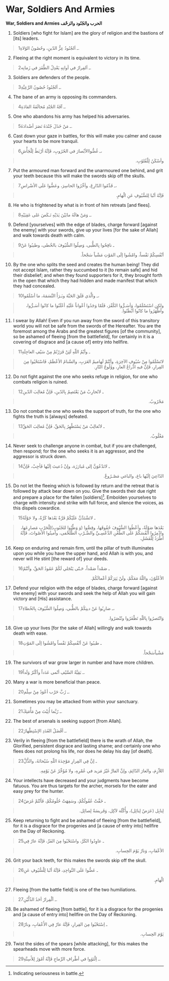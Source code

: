War, Soldiers And Armies
========================

**War, Soldiers and Armies الحرب والجُنُود والزحْف**

1. Soldiers [who fight for Islam] are the glory of religion and the
bastions of [its] leaders.

> 1ـ اَلجُنُودُ عِزُّ الدّينِ، وحُصُونُ الوُلاةِ.

2. Fleeing at the right moment is equivalent to victory in its time.

> 2ـ اَلفِرارُ في أوانِهِ يَعْدِلُ الظَّفَرَ في زَمانِه.

3. Soldiers are defenders of the people.

> 3ـ اَلجُنُودُ حُصُونُ الرَّعِيَّةِ.

4. The bane of an army is opposing its commanders.

> 4ـ آفَةُ الجُنْدِ مُخالَفَةُ القادَةِ.

5. One who abandons his army has helped his adversaries.

> 5ـ مَنْ خَذَلَ جُنْدَهُ نَصَرَ أضْدادَهُ.

6. Cast down your gaze in battles, for this will make you calmer and
cause your hearts to be more tranquil.

> 6ـ غُضُّواالأبْصارَ في الحُرُوبِ، فَإنَّهُ أرْبَطُ لِلْجَأْشِ،
<blockquote dir="rtl">
  <p>
وأسْكَنُ لِلْقُلوُبِ.
  </p>
</blockquote>

7. Put the armoured man forward and the unarmoured one behind, and grit
your teeth because this will make the swords skip off the skulls.

> 7ـ قَدِّمُوا الدّارِعَ، وأخِّرُوا الحاسِرَ، وعَضُّوا عَلَى الأضْراسِ،
<blockquote dir="rtl">
  <p>
فَإنَّهُ أنْبا لِلسُّيُوفِ عَنِ الْهامِ.
  </p>
</blockquote>

8. He who is frightened by what is in front of him retreats [and flees].

> 8ـ وَمَنْ هالَهُ مابَيْنَ يَدَيْهِ نَـكَصَ عَلى عَقِبَيْهِ.

9. Defend [yourselves] with the edge of blades, charge forward [against
the enemy] with your swords, give up your lives [for the sake of Allah]
and walk towards death with calm.

> 9ـ نافِحُوا بِالظُّبى، وَصِلُوا السُّيُوفَ بالخُطى، وطيبُوا عَنْ
<blockquote dir="rtl">
  <p>
أنْفُسِكُمْ نَفْساً، وامْشُوا إلَى المَوْتِ مَشْياً سَجْحاً.
  </p>
</blockquote>

10. By the one who splits the seed and creates the human being! They did
not accept Islam, rather they succumbed to it [to remain safe] and hid
their disbelief; and when they found supporters for it, they brought
forth in the open that which they had hidden and made manifest that
which they had concealed.

> 10ـ والَّذي فَلَقَ الحَبَّةَ وبَـرَأَ النَّسَمَةَ، ما أسْلَمُوا،
<blockquote dir="rtl">
  <p>
ولكِنِ اسْتَسْلَمُوا، وَأسَـرُّوا الكُفْرَ، فَلَمّا وَجَدُوا أعْواناً
عَلَيْهِ أعْلَنُوا ما كانُوا أسَـرُّوا، وأظْهَرُوا ما كانُوا
أبْطَنُوا.
  </p>
</blockquote>

11. I swear by Allah! Even if you run away from the sword of this
transitory world you will not be safe from the swords of the Hereafter.
You are the foremost among the Arabs and the greatest figures [of the
community], so be ashamed of fleeing [from the battlefield], for
certainly in it is a covering of disgrace and [a cause of] entry into
hellfire.

> 11ـ وأيْمُ اللّهِ لَئِنْ فَرَرْتُمْ مِنْ سَيْفِ العاجِلَةِ
<blockquote dir="rtl">
  <p>
لاتَسْلَمُوا مِنْ سُيُوفِ الآخِرَةِ، وأنْتُمْ لَهاميمُ العَرَبِ،
والسَّنامُ الأعْظَمُ، فَاسْتَحْيُوا مِنَ الفِرارِ، فَإنَّ فيهِ
ادِّراعُ العارِ، ووُلُوجُ النّارِ.
  </p>
</blockquote>

12. Do not fight against the one who seeks refuge in religion, for one
who combats religion is ruined.

> 12ـ لاتُحارِبْ مَنْ يَعْتَصِمُ بِالدّينِ، فَإنَّ مُغالِبَ الدّينِ
<blockquote dir="rtl">
  <p>
مَحْرُوبٌ.
  </p>
</blockquote>

13. Do not combat the one who seeks the support of truth, for the one
who fights the truth is [always] defeated.

> 13ـ لاتُغالِبْ مَنْ يَسْتَظْهِرُ بِالحَقِّ، فَإنَّ مُغالِبَ الحَقِّ
<blockquote dir="rtl">
  <p>
مَغْلُوبٌ.
  </p>
</blockquote>

14. Never seek to challenge anyone in combat, but if you are challenged,
then respond; for the one who seeks it is an aggressor, and the
aggressor is struck down.

> 14ـ لاتَدْعُوَنَّ إلى مُبارَزَة، وإنْ دُعيتَ إلَيْها فَأجِبْ، فَإنَّ
<blockquote dir="rtl">
  <p>
الدّاعِيَ إلَيْها باغ، والباغي مَصْـرُوعٌ.
  </p>
</blockquote>

15. Do not let the fleeing which is followed by return and the retreat
that is followed by attack bear down on you. Give the swords their due
right and prepare a place for the fallen [soldiers][^1]. Embolden
yourselves to charge with intensity and strike with full force, and
silence the voices, as this dispels cowardice.

> 15ـ لاتَشْتَدَّنَّ عَلَيْكُمْ فَرَّةٌ بَعْدَها كَرَّةٌ، ولا جَوْلَةٌ
<blockquote dir="rtl">
  <p>
بَعْدَها صَوْلَةٌ، وأعْطُوا السُّيُوفَ حُقُوقَها، وقِصُّوا (وَ
وَطِّنُوا للجُنُوبِ)لِلْحَرْبِ مَصارِعَها، واذْمِرُوا أنْفُسَكُمْ
عَلَى الطَّعْنِ الدَّعْسِـيِّ والضَّـرْبِ الطِّلَخْفى، وأميتُوا
الأصْواتَ، فَإنَّهُ أطْرَدُ لِلْفَشَلِ.
  </p>
</blockquote>

16. Keep on enduring and remain firm, until the pillar of truth
illuminates upon you while you have the upper hand, and Allah is with
you, and never will He stint [the reward of] your deeds.

> 16ـ صَمْداً صَمْداً، حَـتّى يَنْجَلي لَكُمْ عَمُودُ الحَقِّ، وأنْتُمُ
<blockquote dir="rtl">
  <p>
الأعْلَوْنَ، واللّهُ مَعَكُمْ، ولَنْ يَتِرَكُمْ أعْمالَكُمْ.
  </p>
</blockquote>

17. Defend your religion with the edge of blades, charge forward
[against the enemy] with your swords and seek the help of Allah you will
gain victory and [His] assistance.

> 17ـ ضارِبُوا عَنْ دينِكُمْ بالظُّبى، وَصِلُوا السُّيُوفَ بِالخُطاءِ،
<blockquote dir="rtl">
  <p>
وَانْتَصرُوا بِاللّهِ تَظْفَرُوا وتُنْصَرُوا.
  </p>
</blockquote>

18. Give up your lives [for the sake of Allah] willingly and walk
towards death with ease.

> 18ـ طيبُوا عَنْ أنْفُسِكُمْ نَفْساً وامْشُوا إلَى المَوْتِ
<blockquote dir="rtl">
  <p>
مَشْياًسَجْحاً.
  </p>
</blockquote>

19. The survivors of war grow larger in number and have more children.

> 19ـ بَقِيَّةُ السَّيْفِ أنْمى عَدَداً وأكْثَرُ وَلَداً.

20. Many a war is more beneficial than peace.

> 20ـ رُبَّ حَرْب أعْوَدُ مِنْ سِلْم.

21. Sometimes you may be attacked from within your sanctuary.

> 21ـ رُبَّما أُتِيْتَ مِنْ مَأْمَنِكَ.

22. The best of arsenals is seeking support [from Allah].

> 22ـ أفْضَلُ العُدَدِ الإسْتِظْهارُ.

23. Verily in fleeing [from the battlefield] there is the wrath of
Allah, the Glorified, persistent disgrace and lasting shame; and
certainly one who flees does not prolong his life, nor does he delay his
day [of death].

> 23ـ إنَّ فِي الفِرارِ مَوْجِدَةَ اللّهِ سُبْحانَهُ، والذُّلَّ
<blockquote dir="rtl">
  <p>
اللاّزِمَ، والعارَ الدّائِمَ، وإنَّ الفارَّ غَيْرُ مَزيد في عُمْرِهِ،
ولا مُؤَخِّرٌ عَنْ يَوْمِهِ.
  </p>
</blockquote>

24. Your intellects have decreased and your judgments have become
fatuous. You are thus targets for the archer, morsels for the eater and
easy prey for the hunter.

> 24ـ خَفَّتْ عُقُولُكُمْ، وسَفِهَتْ حُلُومُكُمْ، فَأنْتُمْ غَرَضٌ
<blockquote dir="rtl">
  <p>
لِنابِل (عَرَضٌ لِنائِل)، وأُكْلَة لآكِل، وَفَريسَةٌ لِصائِل.
  </p>
</blockquote>

25. Keep returning to fight and be ashamed of fleeing [from the
battlefield], for it is a disgrace for the progenies and [a cause of
entry into] hellfire on the Day of Reckoning.

> 25ـ عاوِدُوا الكَرَّ، واسْتَحْيُوا مِنَ الفَرِّ، فَإنَّهُ عارٌ فِي
<blockquote dir="rtl">
  <p>
الأعْقابِ، وَنارٌ يَوْمَ الحِسابِ.
  </p>
</blockquote>

26. Grit your back teeth, for this makes the swords skip off the skull.

> 26ـ عَضُّوا عَلَى النَّواجِدِ، فَإنَّهُ أنْبا لِلْسُّيُوفِ عَنِ
<blockquote dir="rtl">
  <p>
الْهامِ.
  </p>
</blockquote>

27. Fleeing [from the battle field] is one of the two humiliations.

> 27ـ اَلْفِرارُ أحَدُ الذُلَّيْنِ.

28. Be ashamed of fleeing [from battle], for it is a disgrace for the
progenies and [a cause of entry into] hellfire on the Day of Reckoning.

> 28ـ اِسْتَحْيُوا مِنَ الفِرارِ، فَإنَّهُ عارٌ فِي الأَعْقابِ، ونارٌ
<blockquote dir="rtl">
  <p>
يَوْمَ الحِسابِ.
  </p>
</blockquote>

29. Twist the sides of the spears [while attacking], for this makes the
spearheads move with more force.

> 29ـ اِلْتَوُوا في أطْرافِ الرِّماحِ فَإنَّهُ أمْوَرُ لِلأَسِنَّةِ.

[^1]: Indicating seriousness in battle.


